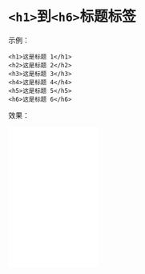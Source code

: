#  ```<h1>```到```<h6>```标题标签
示例：
```
<h1>这是标题 1</h1>
<h2>这是标题 2</h2>
<h3>这是标题 3</h3>
<h4>这是标题 4</h4>
<h5>这是标题 5</h5>
<h6>这是标题 6</h6>
```
效果：
<iframe src="README.html" frameBorder="0" width="180" scrolling="no" height="280"></iframe>